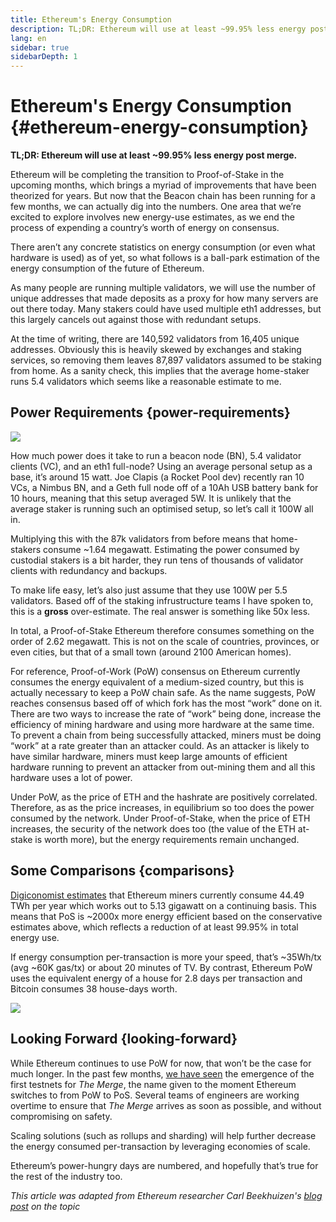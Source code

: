 ```yaml
---
title: Ethereum's Energy Consumption
description: TL;DR: Ethereum will use at least ~99.95% less energy post merge.
lang: en
sidebar: true
sidebarDepth: 1
---
```


# Ethereum's Energy Consumption {#ethereum-energy-consumption}

**TL;DR: Ethereum will use at least ~99.95% less energy post merge.**

Ethereum will be completing the transition to Proof-of-Stake in the upcoming months, which brings a myriad of improvements that have been theorized for years. But now that the Beacon chain has been running for a few months, we can actually dig into the numbers. One area that we’re excited to explore involves new energy-use estimates, as we end the process of expending a country’s worth of energy on consensus.

There aren’t any concrete statistics on energy consumption (or even what hardware is used) as of yet, so what follows is a ball-park estimation of the energy consumption of the future of Ethereum.

As many people are running multiple validators, we will use the number of unique addresses that made deposits as a proxy for how many servers are out there today. Many stakers could have used multiple eth1 addresses, but this largely cancels out against those with redundant setups.

At the time of writing, there are 140,592 validators from 16,405 unique addresses. Obviously this is heavily skewed by exchanges and staking services, so removing them leaves 87,897 validators assumed to be staking from home. As a sanity check, this implies that the average home-staker runs 5.4 validators which seems like a reasonable estimate to me.

## Power Requirements {power-requirements}

![](https://storage.googleapis.com/ethereum-hackmd/upload_5d69a63da0d4ebb6cc7b808b9a58e00f.png)

How much power does it take to run a beacon node (BN), 5.4 validator clients (VC), and an eth1 full-node? Using an average personal setup as a base, it’s around 15 watt. Joe Clapis (a Rocket Pool dev) recently ran 10 VCs, a Nimbus BN, and a Geth full node off of a 10Ah USB battery bank for 10 hours, meaning that this setup averaged 5W. It is unlikely that the average staker is running such an optimised setup, so let’s call it 100W all in.

Multiplying this with the 87k validators from before means that home-stakers consume ~1.64 megawatt. Estimating the power consumed by custodial stakers is a bit harder, they run tens of thousands of validator clients with redundancy and backups.

To make life easy, let’s also just assume that they use 100W per 5.5 validators. Based off of the staking infrustructure teams I have spoken to, this is a **gross** over-estimate. The real answer is something like 50x less.

In total, a Proof-of-Stake Ethereum therefore consumes something on the order of 2.62 megawatt. This is not on the scale of countries, provinces, or even cities, but that of a small town (around 2100 American homes).

For reference, Proof-of-Work (PoW) consensus on Ethereum currently consumes the energy equivalent of a medium-sized country, but this is actually necessary to keep a PoW chain safe. As the name suggests, PoW reaches consensus based off of which fork has the most “work” done on it. There are two ways to increase the rate of “work” being done, increase the efficiency of mining hardware and using more hardware at the same time. To prevent a chain from being successfully attacked, miners must be doing “work” at a rate greater than an attacker could. As an attacker is likely to have similar hardware, miners must keep large amounts of efficient hardware running to prevent an attacker from out-mining them and all this hardware uses a lot of power.

Under PoW, as the price of ETH and the hashrate are positively correlated. Therefore, as as the price increases, in equilibrium so too does the power consumed by the network. Under Proof-of-Stake, when the price of ETH increases, the security of the network does too (the value of the ETH at-stake is worth more), but the energy requirements remain unchanged.

## Some Comparisons {comparisons}

[Digiconomist estimates](https://digiconomist.net/ethereum-energy-consumption/) that Ethereum miners currently consume 44.49 TWh per year which works out to 5.13 gigawatt on a continuing basis. This means that PoS is ~2000x more energy efficient based on the conservative estimates above, which reflects a reduction of at least 99.95% in total energy use.

If energy consumption per-transaction is more your speed, that’s ~35Wh/tx (avg ~60K gas/tx) or about 20 minutes of TV. By contrast, Ethereum PoW uses the equivalent energy of a house for 2.8 days per transaction and Bitcoin consumes 38 house-days worth.

![](https://storage.googleapis.com/ethereum-hackmd/upload_886e58d3609b2541ae71feace1bbe2d3.png)

## Looking Forward {looking-forward}

While Ethereum continues to use PoW for now, that won’t be the case for much longer. In the past few months, [we have seen](https://twitter.com/protolambda/status/1388093066993668098) the emergence of the first testnets for _The Merge_, the name given to the moment Ethereum switches to from PoW to PoS. Several teams of engineers are working overtime to ensure that _The Merge_ arrives as soon as possible, and without compromising on safety.

Scaling solutions (such as rollups and sharding) will help further decrease the energy consumed per-transaction by leveraging economies of scale.

Ethereum’s power-hungry days are numbered, and hopefully that’s true for the rest of the industry too.

_This article was adapted from Ethereum researcher Carl Beekhuizen's [blog post](https://blog.ethereum.org/2021/05/18/country-power-no-more/) on the topic_
